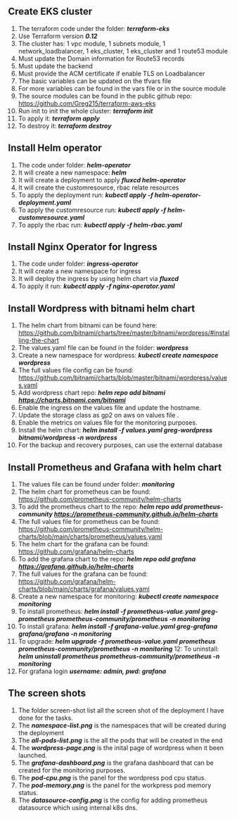 ## Create EKS cluster
1. The terraform code under the folder: ***terraform-eks***
2. Use Terraform version ***0.12***
3. The cluster has: 1 vpc module, 1 subnets module, 1 network_loadbalancer, 1 eks_cluster, 1 eks_cluster and 1 route53 module
4. Must update the Domain information for Route53 records
5. Must update the backend
6. Must provide the ACM certificate if enable TLS on Loadbalancer
7. The basic variables can be updated on the tfvars file
8. For more variables can be found in the vars file or in the source module
9. The source modules can be found in the public github repo: https://github.com/Greg215/terraform-aws-eks
10. Run init to init the whole cluster: ***terraform init***
11. To apply it: ***terraform apply***
12. To destroy it: ***terraform destroy***

       
## Install Helm operator
1. The code under folder: ***helm-operator***
2. It will create a new namespace: ***helm***
3. It will create a deployment to apply ***fluxcd helm-operator***
4. It will create the customresource, rbac relate resources
5. To apply the deployment run: ***kubectl apply -f helm-operator-deployment.yaml***
6. To apply the customresource run: ***kubectl apply -f helm-customresource.yaml***
6. To apply the rbac run: ***kubectl apply -f helm-rbac.yaml***

       
## Install Nginx Operator for Ingress
1. The code under folder: ***ingress-operator***
2. It will create a new namespace for ingress
3. It will deploy the ingress by using helm chart via ***fluxcd***
4. To apply it run: ***kubectl apply -f nginx-operator.yaml***

     
## Install Wordpress with bitnami helm chart
1. The helm chart from bitnami can be found here: https://github.com/bitnami/charts/tree/master/bitnami/wordpress/#installing-the-chart
2. The values.yaml file can be found in the folder: ***wordpress***
3. Create a new namespace for wordpress: ***kubectl create namespace wordpress***
4. The full values file config can be found: https://github.com/bitnami/charts/blob/master/bitnami/wordpress/values.yaml
5. Add wordpress chart repo: ***helm repo add bitnami https://charts.bitnami.com/bitnami***
6. Enable the ingress on the values file and update the hostname.
7. Update the storage class as gp2 on aws on values file .
8. Enable the metrics on values file for the monitoring purposes.
9. Install the helm chart: ***helm install -f values.yaml greg-wordpress bitnami/wordpress -n wordpress***
10. For the backup and recovery purposes, can use the external database

       
## Install Prometheus and Grafana with helm chart
1. The values file can be found under folder: ***monitoring***
2. The helm chart for prometheus can be found: https://github.com/prometheus-community/helm-charts
3. To add the prometheus chart to the repo: ***helm repo add prometheus-community https://prometheus-community.github.io/helm-charts***
4. The full values file for prometheus can be found: https://github.com/prometheus-community/helm-charts/blob/main/charts/prometheus/values.yaml
5. The helm chart for the grafana can be found: https://github.com/grafana/helm-charts
6. To add the grafana chart to the repo: ***helm repo add grafana https://grafana.github.io/helm-charts***
7. The full values for the grafana can be found: https://github.com/grafana/helm-charts/blob/main/charts/grafana/values.yaml
8. Create a new namespace for monitoring: ***kubectl create namespace monitoring***
9. To install prometheus: ***helm install -f prometheus-value.yaml greg-prometheus prometheus-community/prometheus -n monitoring***
10. To install grafana: ***helm install -f grafana-value.yaml greg-grafana grafana/grafana -n monitoring***
11. To upgrade: ***helm upgrade -f prometheus-value.yaml prometheus prometheus-community/prometheus -n monitoring***
12: To uninstall: ***helm uninstall prometheus prometheus-community/prometheus -n monitoring***
13. For grafana login ***username: admin, pwd: grafana***

     
## The screen shots
1. The folder screen-shot list all the screen shot of the deployment I have done for the tasks.
2. The ***namespace-list.png*** is the namespaces that will be created during the deployment
3. The ***all-pods-list.png*** is the all the pods that will be created in the end
4. The ***wordpress-page.png*** is the inital page of wordpress when it been launched.
5. The ***grafana-dashboard.png*** is the grafana dashboard that can be created for the monitoring purposes.
6. The ***pod-cpu.png*** is the panel for the wordpress pod cpu status.
7. The ***pod-memory.png*** is the panel for the workpress pod memory status.
8. The ***datasource-config.png*** is the config for adding prometheus datasource which using internal k8s dns.